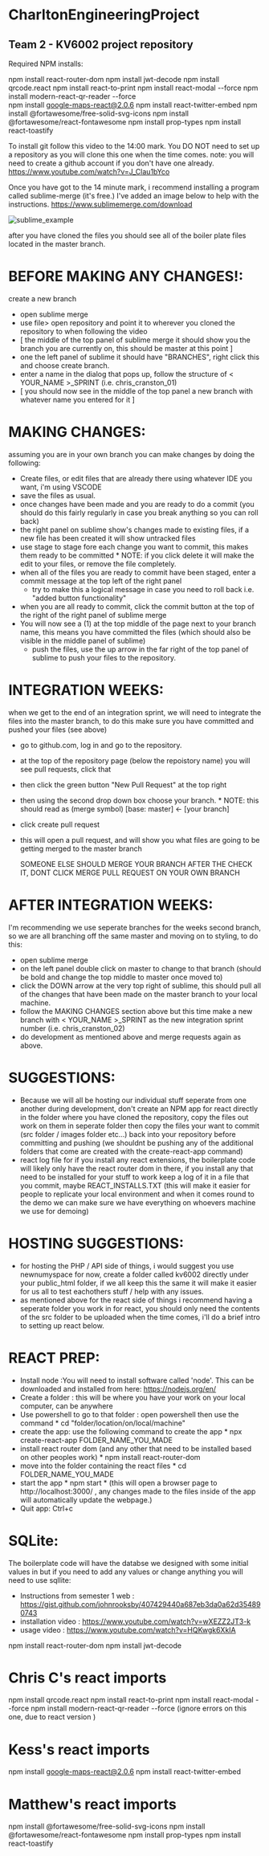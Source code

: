 # CharltonEngineeringProject
## Team 2 - KV6002 project repository

Required NPM installs:

npm install react-router-dom
npm install jwt-decode
npm install qrcode.react
npm install react-to-print
npm install react-modal --force
npm install modern-react-qr-reader --force                        
npm install google-maps-react@2.0.6
npm install react-twitter-embed
npm install @fortawesome/free-solid-svg-icons
npm install @fortawesome/react-fontawesome
npm install prop-types
npm install react-toastify



To install git follow this video to the 14:00 mark. You DO NOT need to set up a repository as you will clone this one when the time comes. 
note: you will need to create a github account if you don't have one already. 
https://www.youtube.com/watch?v=J_Clau1bYco 

Once you have got to the 14 minute mark, i recommend installing a program called sublime-merge (it's free.) I've added an image below to help with the instructions.
https://www.sublimemerge.com/download 

![sublime_example](https://user-images.githubusercontent.com/70588090/155856885-34b0b319-6c68-4e55-9065-1eb778ecae93.png)

after you have cloned the files you should see all of the boiler plate files located in the master branch. 

# BEFORE MAKING ANY CHANGES!: 
create a new branch
* open sublime merge
* use file> open repository and point it to wherever you cloned the repository to when following the video 
* [ the middle of the top panel of sublime merge it should show you the branch you are currently on, this should be master at this point ]
* one the left panel of sublime it should have "BRANCHES", right click this and choose create branch. 
* enter a name in the dialog that pops up, follow the structure of < YOUR_NAME >_SPRINT (i.e. chris_cranston_01)
* [ you should now see in the middle of the top panel a new branch with whatever name you entered for it ]

# MAKING CHANGES: 
assuming you are in your own branch you can make changes by doing the following:
 * Create files, or edit files that are already there using whatever IDE you want, i'm using VSCODE 
 * save the files as usual. 
 * once changes have been made and you are ready to do a commit (you should do this fairly regularly in case you break anything so you can roll back)
 * the right panel on sublime show's changes made to existing files, if a new file has been created it will show untracked files 
 * use stage to stage fore each change you want to commit, this makes them ready to be committed
        * NOTE: if you click delete it will make the edit to your files, or remove the file completely.
 * when all of the files you are ready to commit have been staged, enter a commit message at the top left of the right panel
      * try to make this a logical message in case you need to roll back i.e. "added button functionality"
 * when you are all ready to commit, click the commit button at the top of the right of the right panel of sublime merge
 * You will now see a (1) at the top middle of the page next to your branch name, this means you have committed the files (which should also be visible in the middle panel of sublime)
    - push the files, use the up arrow in the far right of the top panel of sublime to push your files to the repository. 


# INTEGRATION WEEKS: 
when we get to the end of an integration sprint, we will need to integrate the files into the master branch, to do this make sure you have committed and pushed your files (see above)
 * go to github.com, log in and go to the repository. 
 * at the top of the repository page (below the repoistory name) you will see pull requests, click that
 * then click the green button "New Pull Request" at the top right 
 * then using the second drop down box choose your branch. 
        * NOTE: this should read as (merge symbol) [base: master] <- [your branch]
 * click create pull request
 * this will open a pull request, and will show you what files are going to be getting merged to the master branch 

   SOMEONE ELSE SHOULD MERGE YOUR BRANCH AFTER THE CHECK IT, DONT CLICK MERGE PULL REQUEST ON YOUR OWN BRANCH 


# AFTER INTEGRATION WEEKS:
I'm recommending we use seperate branches for the weeks second branch, so we are all branching off the same master and moving on to styling, to do this: 
 * open sublime merge
 * on the left panel double click on master to change to that branch (should be bold and change the top middle to master once moved to)
 * click the DOWN arrow at the very top right of sublime, this should pull all of the changes that have been made on the master branch to your local machine. 
 * follow the MAKING CHANGES section above but this time make a new branch with < YOUR_NAME >_SPRINT as the new integration sprint number (i.e. chris_cranston_02)
 * do development as mentioned above and merge requests again as above. 


# SUGGESTIONS:
 * Because we will all be hosting our individual stuff seperate from one another during development, don't create an NPM app for react directly in the folder where you have cloned the repository, copy the files out work on them in seperate folder then copy the files your want to commit (src folder / images folder etc...) back into your repository before committing and pushing (we shouldnt be pushing any of the additional folders that come are created with the create-react-app command)
 * react log file for if you install any react extensions, the boilerplate code will likely only have the react router dom in there, if you install any that need to be installed for your stuff to work keep a log of it in a file that you commit, maybe REACT_INSTALLS.TXT (this will make it easier for people to replicate your local environment and when it comes round to the demo we can make sure we have everything on whoevers machine we use for demoing)


# HOSTING SUGGESTIONS:
 * for hosting the PHP / API side of things, i would suggest you use newnumyspace for now, create a folder called kv6002 directly under your public_html folder, if we all keep this the same it will make it easier for us all to test eachothers stuff / help with any issues. 
 * as mentioned above for the react side of things i recommend having a seperate folder you work in for react, you should only need the contents of the src folder to be uploaded when the time comes, i'll do a brief intro to setting up react below. 




# REACT PREP:
  * Install node :You will need to install software called 'node'. This can be downloaded and installed from here: https://nodejs.org/en/
  * Create a folder : this will be where you have your work on your local computer, can be anywhere
  * Use powershell to go to that folder : open powershell then use the command 
        * cd "folder/location/on/local/machine"
  * create the app: use the following command to create the app 
        * npx create-react-app FOLDER_NAME_YOU_MADE
  * install react router dom (and any other that need to be installed based on other peoples work)
        * npm install react-router-dom
  * move into the folder containing the react files 
        * cd FOLDER_NAME_YOU_MADE
  * start the app 
        * npm start 
        * (this will open a browser page to http://localhost:3000/ , any changes made to the files inside of the app will automatically update the webpage.)
  * Quit app: Ctrl+c


# SQLite:
The boilerplate code will have the databse we designed with some initial values in but if you need to add any values or change anything you will need to use sqllite:
 * Instructions from semester 1 web : https://gist.github.com/johnrooksby/407429440a687eb3da0a62d354890743
 * installation video : https://www.youtube.com/watch?v=wXEZZ2JT3-k
 * usage video :  https://www.youtube.com/watch?v=HQKwgk6XkIA   

npm install react-router-dom
npm install jwt-decode

# Chris C's react imports
npm install qrcode.react
npm install react-to-print
npm install react-modal --force
npm install modern-react-qr-reader --force                          (ignore errors on this one, due to react version )

# Kess's react imports
npm install google-maps-react@2.0.6
npm install react-twitter-embed

# Matthew's react imports
npm install @fortawesome/free-solid-svg-icons
npm install @fortawesome/react-fontawesome
npm install prop-types
npm install react-toastify
